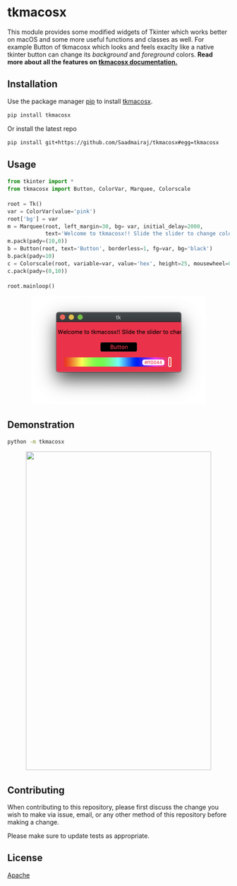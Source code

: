 # tkmacosx

This module provides some modified widgets of Tkinter which works better on macOS and some more useful functions and classes as well. For example Button of tkmacosx which looks and feels exaclty like a native tkinter button can change its *background* and *foreground* colors. **Read more about all the features on [tkmacosx documentation.](https://github.com/Saadmairaj/tkmacosx/tree/master/tkmacosx)**

## Installation

Use the package manager [pip](https://pip.pypa.io/en/stable/) to install [tkmacosx](https://pypi.org/project/tkmacosx/).

```bash
pip install tkmacosx
```

Or install the latest repo

```bash
pip install git+https://github.com/Saadmairaj/tkmacosx#egg=tkmacosx
```

## Usage

```python
from tkinter import *
from tkmacosx import Button, ColorVar, Marquee, Colorscale

root = Tk()
var = ColorVar(value='pink')
root['bg'] = var
m = Marquee(root, left_margin=30, bg= var, initial_delay=2000,
            text='Welcome to tkmacosx!! Slide the slider to change color :)')
m.pack(pady=(10,0))
b = Button(root, text='Button', borderless=1, fg=var, bg='black')
b.pack(pady=10)
c = Colorscale(root, variable=var, value='hex', height=25, mousewheel=0)
c.pack(pady=(0,10))

root.mainloop()
```

<p align="center">
    <img src="https://github.com/Saadmairaj/tkmacosx/blob/master/sampleimage.png" height="247" width="395">
</p>

## Demonstration

```bash
python -m tkmacosx
```

<p align="center">
    <img src="https://github.com/Saadmairaj/tkmacosx/blob/master/demonstration.gif" height="721" width="420">
</p>

## Contributing

When contributing to this repository, please first discuss the change you wish to make via issue, email, or any other method of this repository before making a change.

Please make sure to update tests as appropriate.

## License

[Apache](https://github.com/Saadmairaj/tkmacosx/blob/master/LICENSE)

